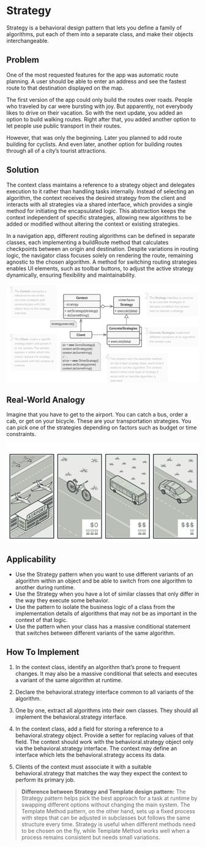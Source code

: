 # Strategy
Strategy is a behavioral design pattern that lets you define a family of algorithms, put each of them into a separate class, and make their objects interchangeable.

## Problem
One of the most requested features for the app was automatic route planning. A user should be able to enter an address and see the fastest route to that destination displayed on the map.

The first version of the app could only build the routes over roads. People who traveled by car were bursting with joy. But apparently, not everybody likes to drive on their vacation. So with the next update, you added an option to build walking routes. Right after that, you added another option to let people use public transport in their routes.

However, that was only the beginning. Later you planned to add route building for cyclists. And even later, another option for building routes through all of a city’s tourist attractions.

## Solution
The context class maintains a reference to a strategy object and delegates execution to it rather than handling tasks internally. Instead of selecting an algorithm, the context receives the desired strategy from the client and interacts with all strategies via a shared interface, which provides a single method for initiating the encapsulated logic. This abstraction keeps the context independent of specific strategies, allowing new algorithms to be added or modified without altering the context or existing strategies.

In a navigation app, different routing algorithms can be defined in separate classes, each implementing a buildRoute method that calculates checkpoints between an origin and destination. Despite variations in routing logic, the navigator class focuses solely on rendering the route, remaining agnostic to the chosen algorithm. A method for switching routing strategies enables UI elements, such as toolbar buttons, to adjust the active strategy dynamically, ensuring flexibility and maintainability.

![img.png](img.png)

## Real-World Analogy
Imagine that you have to get to the airport. You can catch a bus, order a cab, or get on your bicycle. These are your transportation strategies. You can pick one of the strategies depending on factors such as budget or time constraints.

![img_1.png](img_1.png)

## Applicability
- Use the Strategy pattern when you want to use different variants of an algorithm within an object and be able to switch from one algorithm to another during runtime.
- Use the Strategy when you have a lot of similar classes that only differ in the way they execute some behavior.
- Use the pattern to isolate the business logic of a class from the implementation details of algorithms that may not be as important in the context of that logic.
- Use the pattern when your class has a massive conditional statement that switches between different variants of the same algorithm.

## How To Implement
1. In the context class, identify an algorithm that’s prone to frequent changes. It may also be a massive conditional that selects and executes a variant of the same algorithm at runtime.

2. Declare the behavioral.strategy interface common to all variants of the algorithm.

3. One by one, extract all algorithms into their own classes. They should all implement the behavioral.strategy interface.

4. In the context class, add a field for storing a reference to a behavioral.strategy object. Provide a setter for replacing values of that field. The context should work with the behavioral.strategy object only via the behavioral.strategy interface. The context may define an interface which lets the behavioral.strategy access its data.

5. Clients of the context must associate it with a suitable behavioral.strategy that matches the way they expect the context to perform its primary job.

> **Difference between Strategy and Template design pattern:**
> The Strategy pattern helps pick the best approach for a task at runtime by swapping different options without changing the main system. The Template Method pattern, on the other hand, sets up a fixed process with steps that can be adjusted in subclasses but follows the same structure every time. Strategy is useful when different methods need to be chosen on the fly, while Template Method works well when a process remains consistent but needs small variations.